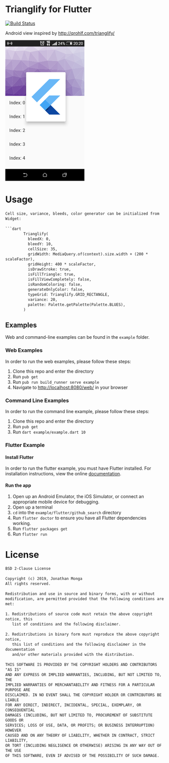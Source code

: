 # Trianglify for Flutter

[![Build Status](https://travis-ci.org/manolovn/trianglify.svg?branch=master)](https://travis-ci.org/manolovn/trianglify)

Android view inspired by http://qrohlf.com/trianglify/

<img src="screenshots/screenshot.png " alt="Demo Screenshot" width="250" />

# Usage

````
Cell size, variance, bleeds, color generator can be initialized from Widget:

```dart
        Trianglify(
          bleedX: 0,
          bleedY: 10,
          cellSize: 35,
          gridWidth: MediaQuery.of(context).size.width + (200 * scaleFactor),
          gridHeight: 400 * scaleFactor,
          isDrawStroke: true,
          isFillTriangle: true,
          isFillViewCompletely: false,
          isRandomColoring: false,
          generateOnlyColor: false,
          typeGrid: Trianglify.GRID_RECTANGLE,
          variance: 20,
          palette: Palette.getPalette(Palette.BLUES),
        )
````

## Examples

Web and command-line examples can be found in the `example` folder.

### Web Examples

In order to run the web examples, please follow these steps:

1. Clone this repo and enter the directory
2. Run `pub get`
3. Run `pub run build_runner serve example`
4. Navigate to [http://localhost:8080/web/](http://localhost:8080/web/) in your browser

### Command Line Examples

In order to run the command line example, please follow these steps:

1. Clone this repo and enter the directory
2. Run `pub get`
3. Run `dart example/example.dart 10`

### Flutter Example

#### Install Flutter

In order to run the flutter example, you must have Flutter installed. For installation instructions, view the online
[documentation](https://flutter.io/).

#### Run the app

1. Open up an Android Emulator, the iOS Simulator, or connect an appropriate mobile device for debugging.
2. Open up a terminal
3. `cd` into the `example/flutter/github_search` directory
4. Run `flutter doctor` to ensure you have all Flutter dependencies working.
5. Run `flutter packages get`
6. Run `flutter run`

# License

    BSD 2-Clause License

    Copyright (c) 2019, Jonathan Monga
    All rights reserved.

    Redistribution and use in source and binary forms, with or without
    modification, are permitted provided that the following conditions are met:

    1. Redistributions of source code must retain the above copyright notice, this
       list of conditions and the following disclaimer.

    2. Redistributions in binary form must reproduce the above copyright notice,
       this list of conditions and the following disclaimer in the documentation
       and/or other materials provided with the distribution.

    THIS SOFTWARE IS PROVIDED BY THE COPYRIGHT HOLDERS AND CONTRIBUTORS "AS IS"
    AND ANY EXPRESS OR IMPLIED WARRANTIES, INCLUDING, BUT NOT LIMITED TO, THE
    IMPLIED WARRANTIES OF MERCHANTABILITY AND FITNESS FOR A PARTICULAR PURPOSE ARE
    DISCLAIMED. IN NO EVENT SHALL THE COPYRIGHT HOLDER OR CONTRIBUTORS BE LIABLE
    FOR ANY DIRECT, INDIRECT, INCIDENTAL, SPECIAL, EXEMPLARY, OR CONSEQUENTIAL
    DAMAGES (INCLUDING, BUT NOT LIMITED TO, PROCUREMENT OF SUBSTITUTE GOODS OR
    SERVICES; LOSS OF USE, DATA, OR PROFITS; OR BUSINESS INTERRUPTION) HOWEVER
    CAUSED AND ON ANY THEORY OF LIABILITY, WHETHER IN CONTRACT, STRICT LIABILITY,
    OR TORT (INCLUDING NEGLIGENCE OR OTHERWISE) ARISING IN ANY WAY OUT OF THE USE
    OF THIS SOFTWARE, EVEN IF ADVISED OF THE POSSIBILITY OF SUCH DAMAGE.
